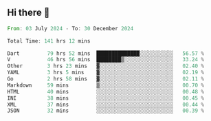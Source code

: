 ## Hi there 👋

<!--START_SECTION:waka-->

```rust
From: 03 July 2024 - To: 30 December 2024

Total Time: 141 hrs 12 mins

Dart         79 hrs 52 mins  ██████████████░░░░░░░░░░░   56.57 %
V            46 hrs 56 mins  ████████▒░░░░░░░░░░░░░░░░   33.24 %
Other        3 hrs 23 mins   ▓░░░░░░░░░░░░░░░░░░░░░░░░   02.40 %
YAML         3 hrs 5 mins    ▓░░░░░░░░░░░░░░░░░░░░░░░░   02.19 %
Go           2 hrs 58 mins   ▓░░░░░░░░░░░░░░░░░░░░░░░░   02.11 %
Markdown     59 mins         ▒░░░░░░░░░░░░░░░░░░░░░░░░   00.70 %
HTML         40 mins         ░░░░░░░░░░░░░░░░░░░░░░░░░   00.48 %
INI          38 mins         ░░░░░░░░░░░░░░░░░░░░░░░░░   00.45 %
XML          37 mins         ░░░░░░░░░░░░░░░░░░░░░░░░░   00.44 %
JSON         32 mins         ░░░░░░░░░░░░░░░░░░░░░░░░░   00.39 %
```

<!--END_SECTION:waka-->

<!--
**mathiskakal/mathiskakal** is a ✨ _special_ ✨ repository because its `README.md` (this file) appears on your GitHub profile.

Here are some ideas to get you started:

- 🔭 I’m currently working on ...
- 🌱 I’m currently learning ...
- 👯 I’m looking to collaborate on ...
- 🤔 I’m looking for help with ...
- 💬 Ask me about ...
- 📫 How to reach me: ...
- 😄 Pronouns: ...
- ⚡ Fun fact: ...
-->
